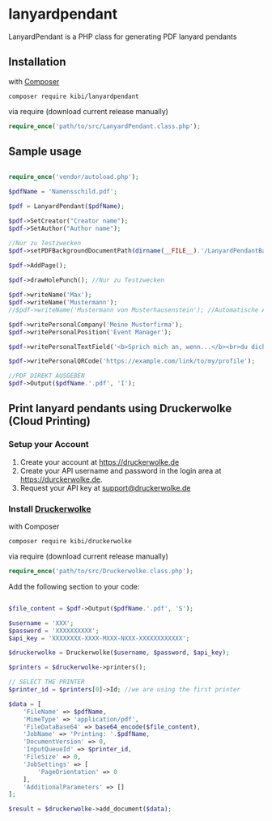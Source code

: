 # lanyardpendant
LanyardPendant is a PHP class for generating PDF lanyard pendants

## Installation 

with [Composer](https://packagist.org/packages/kibi/lanyardpendant)

```composer require kibi/lanyardpendant```


via require (download current release manually)

```php
require_once('path/to/src/LanyardPendant.class.php');
```

## Sample usage

```php

require_once('vendor/autoload.php');

$pdfName = 'Namensschild.pdf';

$pdf = LanyardPendant($pdfName);

$pdf->SetCreator("Creator name");
$pdf->SetAuthor("Author name");

//Nur zu Testzwecken
$pdf->setPDFBackgroundDocumentPath(dirname(__FILE__).'/LanyardPendantBackground-sample.pdf'); 
	
$pdf->AddPage();

$pdf->drawHolePunch(); //Nur zu Testzwecken

$pdf->writeName('Max');
$pdf->writeName('Mustermann');
//$pdf->writeName('Mustermann von Musterhausenstein'); //Automatische Anpassung der Schriftgröße an Textlänge (-> Immer nur eine Zeile)

$pdf->writePersonalCompany('Meine Musterfirma');
$pdf->writePersonalPosition('Event Manager');

$pdf->writePersonalTextField('<b>Sprich mich an, wenn...</b><br>du dich für Co-Workingspaces, Events, Hackathons & Networking interessierst');

$pdf->writePersonalQRCode('https://example.com/link/to/my/profile');

//PDF DIREKT AUSGEBEN
$pdf->Output($pdfName.'.pdf', 'I');

```

## Print lanyard pendants using Druckerwolke (Cloud Printing)

### Setup your Account 
1. Create your account at https://druckerwolke.de 
2. Create your API username and password in the login area at https://durckerwolke.de.
3. Request your API key at support@druckerwolke.de

### Install [Druckerwolke](https://github.com/paulkirchbichler/druckerwolke) 
with Composer

```composer require kibi/druckerwolke```

via require (download current release manually)

```php
require_once('path/to/src/Druckerwolke.class.php');
```
Add the following section to your code:

```php

$file_content = $pdf->Output($pdfName.'.pdf', 'S');

$username = 'XXX';
$password = 'XXXXXXXXXX';
$api_key = 'XXXXXXXX-XXXX-MXXX-NXXX-XXXXXXXXXXXX';

$druckerwolke = Druckerwolke($username, $password, $api_key);

$printers = $druckerwolke->printers();

// SELECT THE PRINTER
$printer_id = $printers[0]->Id; //we are using the first printer

$data = [
	'FileName' => $pdfName,
	'MimeType' => 'application/pdf',
	'FileDataBase64' => base64_encode($file_content),
	'JobName' => 'Printing: '.$pdfName,
	'DocumentVersion' => 0,
	'InputQueueId' => $printer_id,
	'FileSize' => 0,
	'JobSettings' => [
		'PageOrientation' => 0
	],
	'AdditionalParameters' => []
];

$result = $druckerwolke->add_document($data);

```


